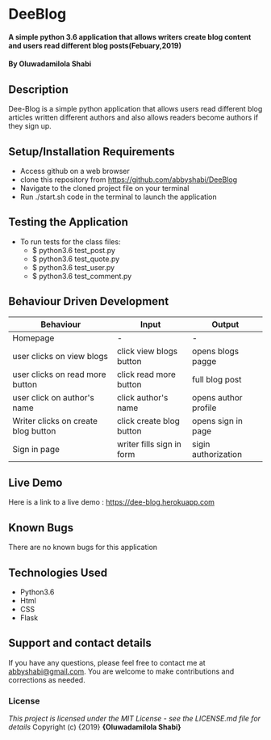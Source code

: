 # DeeBlog
#### A simple python 3.6 application that allows writers create blog content and users read different blog posts(Febuary,2019)
#### By **Oluwadamilola Shabi**
## Description
Dee-Blog is a simple python application that allows users read different blog articles written different authors and also allows readers become authors if they sign up.
## Setup/Installation Requirements
* Access github on a web browser
* clone this repository  from https://github.com/abbyshabi/DeeBlog
* Navigate to the cloned project file on your terminal
* Run ./start.sh code in the terminal to launch the application
## Testing the Application
* To run tests for the class files:
  * $ python3.6 test_post.py
  * $ python3.6 test_quote.py
  * $ python3.6 test_user.py
  * $ python3.6 test_comment.py
## Behaviour Driven Development
|Behaviour| Input | Output|
|---------|-------|-------|
|Homepage| - | -
|user clicks on view blogs| click view blogs button | opens blogs pagge
|user clicks on read more button | click read more button | full blog post
|user click on author's name| click author's name | opens author profile
|Writer clicks on create blog button| click create blog button | opens sign in page
|Sign in page| writer fills sign in form | sigin authorization

## Live Demo
 Here is a link to a live demo : https://dee-blog.herokuapp.com
## Known Bugs
There are no known bugs for this application
## Technologies Used
* Python3.6
* Html
* CSS
* Flask

## Support and contact details
If you have any questions, please feel free to contact me at abbyshabi@gmail.com. You are welcome to make contributions and corrections as needed.
### License
*This project is licensed under the MIT License - see the LICENSE.md file for details*
Copyright (c) {2019} **{Oluwadamilola Shabi}**